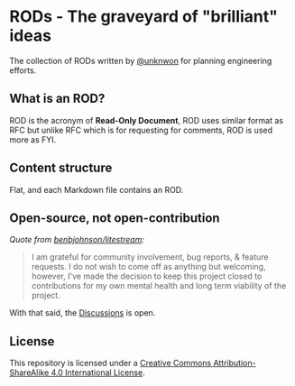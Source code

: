 # RODs - The graveyard of "brilliant" ideas

The collection of RODs written by [@unknwon](https://github.com/unknwon) for planning engineering efforts.

## What is an ROD?

ROD is the acronym of **Read-Only Document**, ROD uses similar format as RFC but unlike RFC which is for requesting for comments, ROD is used more as FYI.

## Content structure

Flat, and each Markdown file contains an ROD.

## Open-source, not open-contribution

_Quote from [benbjohnson/litestream](https://github.com/benbjohnson/litestream#open-source-not-open-contribution):_

> I am grateful for community involvement, bug reports, & feature requests. I do not wish to come off as anything but welcoming, however, I've made the decision to keep this project closed to contributions for my own mental health and long term viability of the project.

With that said, the [Discussions](https://github.com/unknwon/rods/discussions) is open.

## License

This repository is licensed under a [Creative Commons Attribution-ShareAlike 4.0 International License](http://creativecommons.org/licenses/by-sa/4.0/).
